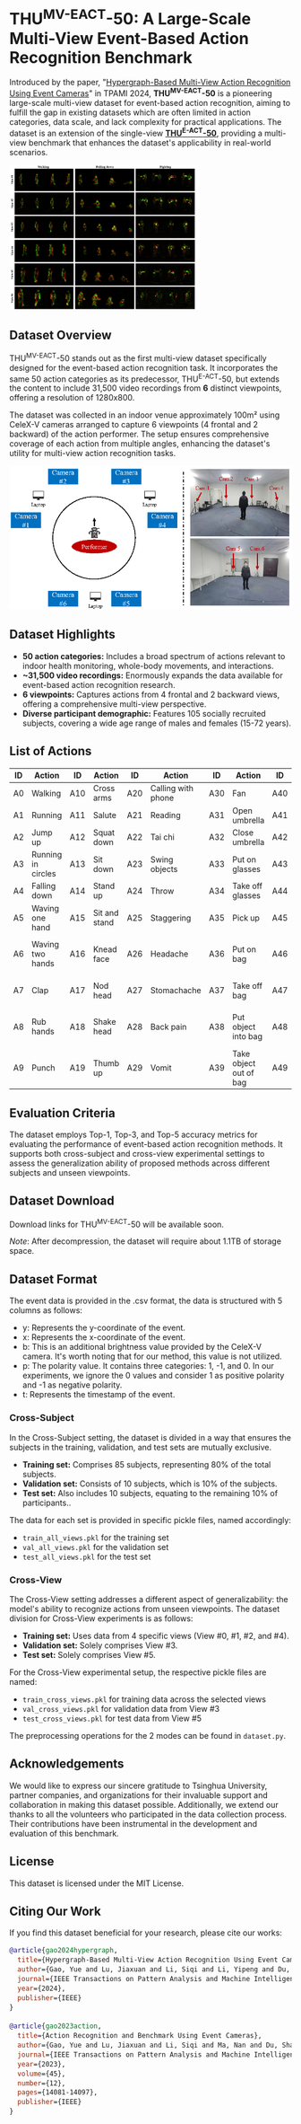 # THU<sup>MV-EACT</sup>-50: A Large-Scale Multi-View Event-Based Action Recognition Benchmark

Introduced by the paper, "[Hypergraph-Based Multi-View Action Recognition Using Event Cameras](https://ieeexplore.ieee.org/abstract/document/10480584/)" in TPAMI 2024, **THU<sup>MV-EACT</sup>-50** is a pioneering large-scale multi-view dataset for event-based action recognition, aiming to fulfill the gap in existing datasets which are often limited in action categories, data scale, and lack complexity for practical applications. The dataset is an extension of the single-view [**THU<sup>E-ACT</sup>-50**](https://github.com/lujiaxuan0520/THU-EACT-50),  providing a multi-view benchmark that enhances the dataset's applicability in real-world scenarios.

<img src="figures/dataset-v2.png" alt="Sample-sequences" style="zoom: 33%;" />

## Dataset Overview

THU<sup>MV-EACT</sup>-50 stands out as the first multi-view dataset specifically designed for the event-based action recognition task. It incorporates the same 50 action categories as its predecessor, THU<sup>E-ACT</sup>-50, but extends the content to include 31,500 video recordings from **6** distinct viewpoints, offering a resolution of 1280x800. 

The dataset was collected in an indoor venue approximately 100m² using CeleX-V cameras arranged to capture 6 viewpoints (4 frontal and 2 backward) of the action performer. The setup ensures comprehensive coverage of each action from multiple angles, enhancing the dataset's utility for multi-view action recognition tasks.

<img src="figures/dataset-v2-env.png" alt="Sample-sequences" style="zoom: 80%;" />

## Dataset Highlights
- **50 action categories:** Includes a broad spectrum of actions relevant to indoor health monitoring, whole-body movements, and interactions.
- **~31,500 video recordings:** Enormously expands the data available for event-based action recognition research.
- **6 viewpoints:** Captures actions from 4 frontal and 2 backward views, offering a comprehensive multi-view perspective.
- **Diverse participant demographic:** Features 105 socially recruited subjects, covering a wide age range of males and females (15-72 years).

## List of Actions

| ID | Action                  | ID | Action                  | ID | Action                  | ID | Action                  | ID | Action                                |
|-----------|-------------------------|-----------|-------------------------|-----------|-------------------------|-----------|-------------------------|-----------|---------------------------------------|
| A0        | Walking                 | A10       | Cross arms              | A20       | Calling with phone      | A30       | Fan                     | A40       | Check time                            |
| A1        | Running                 | A11       | Salute                  | A21       | Reading                 | A31       | Open umbrella           | A41       | Drink water                           |
| A2        | Jump up                 | A12       | Squat down              | A22       | Tai chi                 | A32       | Close umbrella          | A42       | Wipe face                             |
| A3        | Running in circles      | A13       | Sit down                | A23       | Swing objects           | A33       | Put on glasses          | A43       | Long jump                             |
| A4        | Falling down            | A14       | Stand up                | A24       | Throw                   | A34       | Take off glasses        | A44       | Push up                               |
| A5        | Waving one hand         | A15       | Sit and stand           | A25       | Staggering              | A35       | Pick up                 | A45       | Sit up  |
| A6        | Waving two hands        | A16       | Knead face              | A26       | Headache                | A36       | Put on bag              | A46       | Shake hands (two-players)             |
| A7        | Clap                    | A17       | Nod head                | A27       | Stomachache             | A37       | Take off bag            | A47       | Fighting (two-players)                |
| A8        | Rub hands               | A18       | Shake head              | A28       | Back pain               | A38       | Put object into bag     | A48       | Handing objects (two-players)         |
| A9        | Punch                   | A19       | Thumb up                | A29       | Vomit                   | A39       | Take object out of bag  | A49       | Lifting chairs (two-players)          |

## Evaluation Criteria

The dataset employs Top-1, Top-3, and Top-5 accuracy metrics for evaluating the performance of event-based action recognition methods. It supports both cross-subject and cross-view experimental settings to assess the generalization ability of proposed methods across different subjects and unseen viewpoints.

## Dataset Download

Download links for THU<sup>MV-EACT</sup>-50 will be available soon.

*Note*: After decompression, the dataset will require about 1.1TB of storage space.

## Dataset Format

The event data  is provided in the .csv format, the data is structured with 5 columns as follows:

+ y: Represents the y-coordinate of the event.
+ x: Represents the x-coordinate of the event.
+ b: This is an additional brightness value provided by the CeleX-V camera. It's worth noting that for our method, this value is not utilized.
+ p: The polarity value. It contains three categories: 1, -1, and 0. In our experiments, we ignore the 0 values and consider 1 as positive polarity and -1 as negative polarity.
+ t: Represents the timestamp of the event.

### Cross-Subject

In the Cross-Subject setting, the dataset is divided in a way that ensures the subjects in the training, validation, and test sets are mutually exclusive.

- **Training set:** Comprises 85 subjects, representing 80% of the total subjects. 
- **Validation set:** Consists of 10 subjects, which is 10% of the subjects.
- **Test set:** Also includes 10 subjects, equating to the remaining 10% of participants..

The data for each set is provided in specific pickle files, named accordingly:

- `train_all_views.pkl` for the training set
- `val_all_views.pkl` for the validation set
- `test_all_views.pkl` for the test set

### Cross-View

The Cross-View setting addresses a different aspect of generalizability: the model's ability to recognize actions from unseen viewpoints. The dataset division for Cross-View experiments is as follows:

- **Training set:**  Uses data from 4 specific views (View #0, #1, #2, and #4).
- **Validation set:** Solely comprises View #3.
- **Test set:** Solely comprises View #5.

For the Cross-View experimental setup, the respective pickle files are named:

- `train_cross_views.pkl` for training data across the selected views
- `val_cross_views.pkl` for validation data from View #3
- `test_cross_views.pkl` for test data from View #5

The preprocessing operations for the 2 modes can be found in `dataset.py`.

## Acknowledgements

We would like to express our sincere gratitude to Tsinghua University, partner companies, and organizations for their invaluable support and collaboration in making this dataset possible. Additionally, we extend our thanks to all the volunteers who participated in the data collection process. Their contributions have been instrumental in the development and evaluation of this benchmark.

## License

This dataset is licensed under the MIT License.

## Citing Our Work

If you find this dataset beneficial for your research, please cite our works:

```bibtex
@article{gao2024hypergraph,
  title={Hypergraph-Based Multi-View Action Recognition Using Event Cameras},
  author={Gao, Yue and Lu, Jiaxuan and Li, Siqi and Li, Yipeng and Du, Shaoyi},
  journal={IEEE Transactions on Pattern Analysis and Machine Intelligence},
  year={2024},
  publisher={IEEE}
}

@article{gao2023action,
  title={Action Recognition and Benchmark Using Event Cameras},
  author={Gao, Yue and Lu, Jiaxuan and Li, Siqi and Ma, Nan and Du, Shaoyi and Li, Yipeng and Dai, Qionghai},
  journal={IEEE Transactions on Pattern Analysis and Machine Intelligence},
  year={2023},
  volume={45},
  number={12},
  pages={14081-14097},
  publisher={IEEE}
}
```
